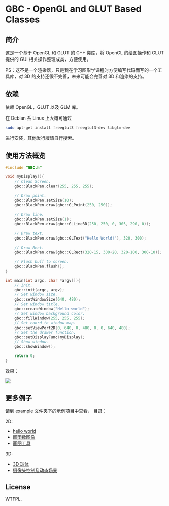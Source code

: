 # GBC - OpenGL and GLUT Based Classes

## 简介

这是一个基于 OpenGL 和 GLUT 的 C++ 类库，将 OpenGL 的绘图操作和 GLUT 提供的 GUI 相关操作整理成类，方便使用。

PS：这不是一个渲染器，只是我在学习图形学课程时方便编写代码而写的一个工具库，对 3D 的支持还很不完善，未来可能会完善对 3D 和渲染的支持。

## 依赖

依赖 OpenGL，GLUT 以及 GLM 库。

在 Debian 系 Linux 上大概可通过 

```bash
sudo apt-get install freeglut3 freeglut3-dev libglm-dev
```

进行安装，其他发行版请自行搜索。

## 使用方法概览

```cpp
#include "GBC.h"

void myDisplay(){
    // Clean Screen.
    gbc::BlackPen.clear(255, 255, 255);
    
    // Draw point.
    gbc::BlackPen.setSize(10);
    gbc::BlackPen.draw(gbc::GLPoint(250, 250));
    
    // Draw line.
    gbc::BlackPen.setSize(1);
    gbc::BlackPen.draw(gbc::GLLine3D(250, 250, 0, 305, 290, 0));
    
    // Draw text.
    gbc::BlackPen.draw(gbc::GLText("Hello World!"), 320, 300);
    
    // Draw Rect.
    gbc::BlackPen.draw(gbc::GLRect(320-15, 300+20, 320+100, 300-10));
    
    // Flush buff to screen.
    gbc::BlackPen.flush();
}

int main(int argc, char *argv[]){
    // Init.
    gbc::init(argc, argv);
    // Set window size.
    gbc::setWindowSize(640, 480);
    // Set window title.
    gbc::createWindow("Hello world");
    // Set window background color.
    gbc::fillWindow(255, 255, 255);
    // Set coord to window map.
    gbc::setViewPort2D(0, 640, 0, 480, 0, 0, 640, 480);
    // Set the drawer function.
    gbc::setDisplayFunc(myDisplay);
    // Show window.
    gbc::showWindow();

    return 0;
}
```

效果：

![](http://ww2.sinaimg.cn/large/88e401f0gw1f6bsmpwnorj20hs0e2glm.jpg)

## 更多例子

请到 example 文件夹下的示例项目中查看， 目录：

2D:

- [hello world](https://github.com/7sDream/gbc/tree/master/example/0-helloworld)
- [画函数图像](https://github.com/7sDream/gbc/tree/master/example/1-drawfunc)
- [画图工具](https://github.com/7sDream/gbc/tree/master/example/2-drawtool)

3D:

- [3D 球体](https://github.com/7sDream/gbc/tree/master/example/9-ball)
- [摄像头控制及动态场景](https://github.com/7sDream/gbc/tree/master/example/10-view-camera-move)

## License

WTFPL.

